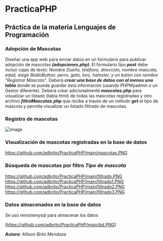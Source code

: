 # PracticaPHP
## Práctica de la materia Lenguajes de Programación
### Adopción de Mascotas
Diseñar una app web para enviar datos en un formulario para publicar adopción de mascotas ***(adopciones.php)***. El formulario tipo ***post*** debe incluir cajas de texto: *Nombre Dueño, teléfono, dirección, nombre mascota, edad, elegir RadioButton: perro, gato, loro, hamster, y un botón con nombre "Registrar Mascota"*.
Deberá ***crear una base de datos con al menos una tabla*** donde se pueda guardar esta información (usando PHPMyadmin o un Gestor diferente).
Deberá crear adicionalmente ***mascotas.php*** para visualizar un listado (tabla html) de todas las mascotas registradas y otro archivo ***filtroMascotas.php*** que recibe a través de un método ***get*** el tipo de mascota y permite visualizar un listado filtrado de mascotas.

### Registro de mascotas
![image](https://github.com/adbrito/PracticaPHP/main/adopciones.PNG)

### Visualización de mascotas registradas en la base de datos
https://github.com/adbrito/PracticaPHP/main/mascotas.PNG

### Búsqueda de mascotas por filtro *Tipo de mascota*
https://github.com/adbrito/PracticaPHP/main/filtrado.PNG
https://github.com/adbrito/PracticaPHP/main/filtrado1.PNG
https://github.com/adbrito/PracticaPHP/main/filtrado2.PNG
https://github.com/adbrito/PracticaPHP/main/filtrado3.PNG


### Datos almacenados en la base de datos
Se usó remotemysql para almacenar los datos

(https://github.com/adbrito/PracticaPHP/main/bd.PNG)






***Autora:*** *Allison Brito Mendoza*
